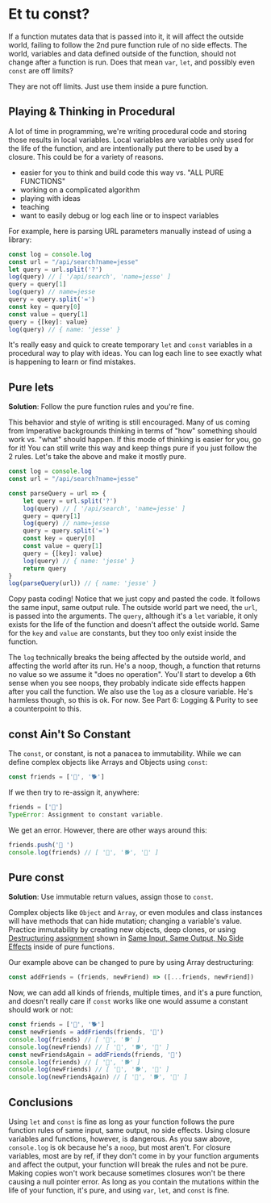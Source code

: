 # Et tu const?

If a function mutates data that is passed into it, it will affect the outside world, failing to follow the 2nd pure function rule of no side effects. The world, variables and data defined outside of the function, should not change after a function is run. Does that mean `var`, `let`, and possibly even `const` are off limits?

They are not off limits. Just use them inside a pure function.

## Playing & Thinking in Procedural

A lot of time in programming, we're writing procedural code and storing those results in local variables. Local variables are variables only used for the life of the function, and are intentionally put there to be used by a closure. This could be for a variety of reasons.

- easier for you to think and build code this way vs. "ALL PURE FUNCTIONS"
- working on a complicated algorithm
- playing with ideas
- teaching
- want to easily debug or log each line or to inspect variables

For example, here is parsing URL parameters manually instead of using a library:

```javascript
const log = console.log
const url = "/api/search?name=jesse"
let query = url.split('?')
log(query) // [ '/api/search', 'name=jesse' ]
query = query[1]
log(query) // name=jesse
query = query.split('=')
const key = query[0]
const value = query[1]
query = {[key]: value}
log(query) // { name: 'jesse' }
```

It's really easy and quick to create temporary `let` and `const` variables in a procedural way to play with ideas. You can log each line to see exactly what is happening to learn or find mistakes.

## Pure lets

**Solution**: Follow the pure function rules and you're fine.

This behavior and style of writing is still encouraged. Many of us coming from Imperative backgrounds thinking in terms of "how" something should work vs. "what" should happen. If this mode of thinking is easier for you, go for it! You can still write this way and keep things pure if you just follow the 2 rules. Let's take the above and make it mostly pure.

```javascript
const log = console.log
const url = "/api/search?name=jesse"

const parseQuery = url => {
    let query = url.split('?')
    log(query) // [ '/api/search', 'name=jesse' ]
    query = query[1]
    log(query) // name=jesse
    query = query.split('=')
    const key = query[0]
    const value = query[1]
    query = {[key]: value}
    log(query) // { name: 'jesse' }
    return query
}
log(parseQuery(url)) // { name: 'jesse' }
```

Copy pasta coding! Notice that we just copy and pasted the code. It follows the same input, same output rule. The outside world part we need, the `url`, is passed into the arguments. The `query`, although it's a `let` variable, it only exists for the life of the function and doesn't affect the outside world. Same for the `key` and `value` are constants, but they too only exist inside the function. 

The `log` technically breaks the being affected by the outside world, and affecting the world after its run. He's a noop, though, a function that returns no value so we assume it "does no operation". You'll start to develop a 6th sense when you see noops, they probably indicate side effects happen after you call the function. We also use the `log` as a closure variable. He's harmless though, so this is ok. For now. See Part 6: Logging & Purity to see a counterpoint to this.

## const Ain't So Constant

The `const`, or constant, is not a panacea to immutability. While we can define complex objects like Arrays and Objects using `const`:

```javascript
const friends = ['🐄', '🐕']
```

If we then try to re-assign it, anywhere:

```javascript
friends = ['🦆']
TypeError: Assignment to constant variable.
```

We get an error. However, there are other ways around this:

```javascript
friends.push('🦆 ')
console.log(friends) // [ '🐄', '🐕', '🦆' ]
```

## Pure const

**Solution**: Use immutable return values, assign those to `const`.

Complex objects like `Object` and `Array`, or even modules and class instances will have methods that can hide mutation; changing a variable's value. Practice immutability by creating new objects, deep clones, or using [Destructuring assignment](https://developer.mozilla.org/en-US/docs/Web/JavaScript/Reference/Operators/Destructuring_assignment) shown in [Same Input, Same Output, No Side Effects](part1/input_output_side_effects.md) inside of pure functions.

Our example above can be changed to pure by using Array destructuring:

```javascript
const addFriends = (friends, newFriend) => ([...friends, newFriend])
```

Now, we can add all kinds of friends, multiple times, and it's a pure function, and doesn't really care if `const` works like one would assume a constant should work or not:

```javascript
const friends = ['🐄', '🐕']
const newFriends = addFriends(friends, '🦆')
console.log(friends) // [ '🐄', '🐕' ]
console.log(newFriends) // [ '🐄', '🐕', '🦆' ]
const newFriendsAgain = addFriends(friends, '🦆')
console.log(friends) // [ '🐄', '🐕' ]
console.log(newFriends) // [ '🐄', '🐕', '🦆' ]
console.log(newFriendsAgain) // [ '🐄', '🐕', '🦆' ]
```

## Conclusions

Using `let` and `const` is fine as long as your function follows the pure function rules of same input, same output, no side effects. Using closure variables and functions, however, is dangerous. As you saw above, `console.log` is ok because he's a `noop`, but most aren't. For closure variables, most are by ref, if they don't come in by your function arguments and affect the output, your function will break the rules and not be pure. Making copies won't work because sometimes closures won't be there causing a null pointer error. As long as you contain the mutations within the life of your function, it's pure, and using `var`, `let`, and `const` is fine.
